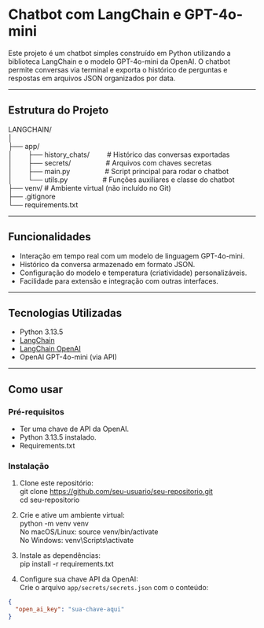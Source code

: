 # Chatbot com LangChain e GPT-4o-mini

Este projeto é um chatbot simples construído em Python utilizando a biblioteca LangChain e o modelo GPT-4o-mini da OpenAI. O chatbot permite conversas via terminal e exporta o histórico de perguntas e respostas em arquivos JSON organizados por data.

---

## Estrutura do Projeto

LANGCHAIN/  
│  
├── app/  
│   &nbsp;&nbsp;&nbsp;&nbsp;&nbsp;&nbsp;&nbsp;├── history_chats/ &nbsp;&nbsp;&nbsp;&nbsp;&nbsp;&nbsp;&nbsp;&nbsp;# Histórico das conversas exportadas  
│   &nbsp;&nbsp;&nbsp;&nbsp;&nbsp;&nbsp;&nbsp;├── secrets/&nbsp;&nbsp;&nbsp;&nbsp;&nbsp;&nbsp;&nbsp;&nbsp;&nbsp;&nbsp;&nbsp;&nbsp;&nbsp;&nbsp;&nbsp;&nbsp;&nbsp;&nbsp;# Arquivos com chaves secretas  
│   &nbsp;&nbsp;&nbsp;&nbsp;&nbsp;&nbsp;&nbsp;├── main.py &nbsp;&nbsp;&nbsp;&nbsp;&nbsp;&nbsp;&nbsp;&nbsp;&nbsp;&nbsp;&nbsp;&nbsp;&nbsp;&nbsp;&nbsp;&nbsp;&nbsp;# Script principal para rodar o chatbot  
│   &nbsp;&nbsp;&nbsp;&nbsp;&nbsp;&nbsp;&nbsp;└── utils.py &nbsp;&nbsp;&nbsp;&nbsp;&nbsp;&nbsp;&nbsp;&nbsp;&nbsp;&nbsp;&nbsp;&nbsp;&nbsp;&nbsp;&nbsp;&nbsp;&nbsp;# Funções auxiliares e classe do chatbot  
├── venv/                     # Ambiente virtual (não incluído no Git)  
├── .gitignore  
└── requirements.txt  


---

## Funcionalidades

- Interação em tempo real com um modelo de linguagem GPT-4o-mini.
- Histórico da conversa armazenado em formato JSON.
- Configuração do modelo e temperatura (criatividade) personalizáveis.
- Facilidade para extensão e integração com outras interfaces.

---

## Tecnologias Utilizadas

- Python 3.13.5
- [LangChain](https://python.langchain.com/)
- [LangChain OpenAI](https://python.langchain.com/en/latest/modules/llms/integrations/openai.html)
- OpenAI GPT-4o-mini (via API)

---

## Como usar

### Pré-requisitos

- Ter uma chave de API da OpenAI.
- Python 3.13.5 instalado.
- Requirements.txt

### Instalação

1. Clone este repositório:  
git clone https://github.com/seu-usuario/seu-repositorio.git  
cd seu-repositorio  

2. Crie e ative um ambiente virtual:  
python -m venv venv  
No macOS/Linux: source venv/bin/activate  
No Windows: venv\Scripts\activate  

3. Instale as dependências:  
pip install -r requirements.txt  

4. Configure sua chave API da OpenAI:  
Crie o arquivo `app/secrets/secrets.json` com o conteúdo:  
```json
{
  "open_ai_key": "sua-chave-aqui"
}